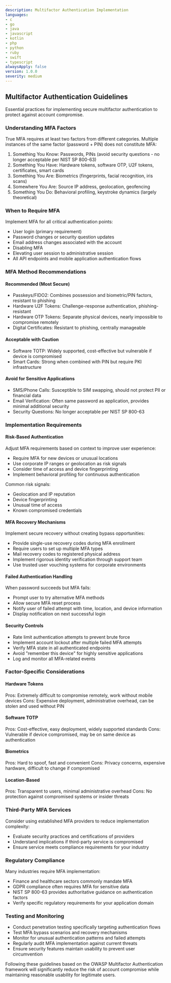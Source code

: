 ```yaml
---
description: Multifactor Authentication Implementation
languages:
- c
- go
- java
- javascript
- kotlin
- php
- python
- ruby
- swift
- typescript
alwaysApply: false
version: 1.0.0
severity: medium
---
```


## Multifactor Authentication Guidelines

Essential practices for implementing secure multifactor authentication to protect against account compromise.

### Understanding MFA Factors

True MFA requires at least two factors from different categories. Multiple instances of the same factor (password + PIN) does not constitute MFA:

1. Something You Know: Passwords, PINs (avoid security questions - no longer acceptable per NIST SP 800-63)
2. Something You Have: Hardware tokens, software OTP, U2F tokens, certificates, smart cards 
3. Something You Are: Biometrics (fingerprints, facial recognition, iris scans)
4. Somewhere You Are: Source IP address, geolocation, geofencing
5. Something You Do: Behavioral profiling, keystroke dynamics (largely theoretical)

### When to Require MFA

Implement MFA for all critical authentication points:
- User login (primary requirement)
- Password changes or security question updates
- Email address changes associated with the account
- Disabling MFA
- Elevating user session to administrative session
- All API endpoints and mobile application authentication flows

### MFA Method Recommendations

#### Recommended (Most Secure)
- Passkeys/FIDO2: Combines possession and biometric/PIN factors, resistant to phishing
- Hardware U2F Tokens: Challenge-response authentication, phishing-resistant
- Hardware OTP Tokens: Separate physical devices, nearly impossible to compromise remotely
- Digital Certificates: Resistant to phishing, centrally manageable

#### Acceptable with Caution
- Software TOTP: Widely supported, cost-effective but vulnerable if device is compromised
- Smart Cards: Strong when combined with PIN but require PKI infrastructure

#### Avoid for Sensitive Applications
- SMS/Phone Calls: Susceptible to SIM swapping, should not protect PII or financial data
- Email Verification: Often same password as application, provides minimal additional security
- Security Questions: No longer acceptable per NIST SP 800-63

### Implementation Requirements

#### Risk-Based Authentication
Adjust MFA requirements based on context to improve user experience:
- Require MFA for new devices or unusual locations
- Use corporate IP ranges or geolocation as risk signals
- Consider time of access and device fingerprinting
- Implement behavioral profiling for continuous authentication

Common risk signals:
- Geolocation and IP reputation
- Device fingerprinting
- Unusual time of access
- Known compromised credentials

#### MFA Recovery Mechanisms
Implement secure recovery without creating bypass opportunities:
- Provide single-use recovery codes during MFA enrollment
- Require users to set up multiple MFA types
- Mail recovery codes to registered physical address
- Implement rigorous identity verification through support team
- Use trusted user vouching systems for corporate environments

#### Failed Authentication Handling
When password succeeds but MFA fails:
- Prompt user to try alternative MFA methods
- Allow secure MFA reset process
- Notify user of failed attempt with time, location, and device information
- Display notification on next successful login

#### Security Controls
- Rate limit authentication attempts to prevent brute force
- Implement account lockout after multiple failed MFA attempts
- Verify MFA state in all authenticated endpoints
- Avoid "remember this device" for highly sensitive applications
- Log and monitor all MFA-related events

### Factor-Specific Considerations

#### Hardware Tokens
Pros: Extremely difficult to compromise remotely, work without mobile devices
Cons: Expensive deployment, administrative overhead, can be stolen and used without PIN

#### Software TOTP
Pros: Cost-effective, easy deployment, widely supported standards
Cons: Vulnerable if device compromised, may be on same device as authentication

#### Biometrics
Pros: Hard to spoof, fast and convenient
Cons: Privacy concerns, expensive hardware, difficult to change if compromised

#### Location-Based
Pros: Transparent to users, minimal administrative overhead
Cons: No protection against compromised systems or insider threats

### Third-Party MFA Services

Consider using established MFA providers to reduce implementation complexity:
- Evaluate security practices and certifications of providers
- Understand implications if third-party service is compromised
- Ensure service meets compliance requirements for your industry

### Regulatory Compliance

Many industries require MFA implementation:
- Finance and healthcare sectors commonly mandate MFA
- GDPR compliance often requires MFA for sensitive data
- NIST SP 800-63 provides authoritative guidance on authentication factors
- Verify specific regulatory requirements for your application domain

### Testing and Monitoring

- Conduct penetration testing specifically targeting authentication flows
- Test MFA bypass scenarios and recovery mechanisms
- Monitor for unusual authentication patterns and failed attempts
- Regularly audit MFA implementation against current threats
- Ensure security features maintain usability to prevent user circumvention

Following these guidelines based on the OWASP Multifactor Authentication framework will significantly reduce the risk of account compromise while maintaining reasonable usability for legitimate users.